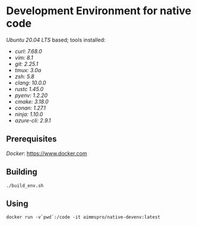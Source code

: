 # Development Environment for native code

_Ubuntu 20.04 LTS_ based; tools installed:

 * _curl: 7.68.0_
 * _vim: 8.1_
 * _git: 2.25.1_
 * _tmux: 3.0a_
 * _zsh: 5.8_
 * _clang: 10.0.0_
 * _rustc 1.45.0_
 * _pyenv: 1.2.20_
 * _cmake: 3.18.0_
 * _conan: 1.27.1_
 * _ninja: 1.10.0_
 * _azure-cli: 2.9.1_

## Prerequisites

_Docker_: https://www.docker.com

## Building
 
~~~~
./build_env.sh
~~~~

## Using

~~~~
docker run -v`pwd`:/code -it aimmspro/native-devenv:latest
~~~~